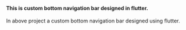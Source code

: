 <h4>This is custom bottom navigation bar designed in flutter.</h4>

<p>In above project a custom bottom navigation bar designed using flutter. </p> 


